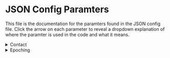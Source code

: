 # JSON Config Paramters

This file is the documentation for the paramters found in the JSON config file. Click the arrow on each parameter to reveal a dropdown explanation of where the paramter is used in the code and what it means. 

<details>
<summary>Contact</summary>
Where: sendEmail function is called at the end of each fcp_# step, and contact is passed as a parameter.
<br>
Meaning: Email address to which to send pipeline’s progress updates (contained in square brackets, [ ])
</details>

<details>
<summary>Epoching</summary>
Where: fcp_1_TaskEpoching.
<br>
Meaning: Epoch the data into trials
  <br><br>
  1. Period
  - where:
  - meaning:
  <br><br>
  2. Total time
  - where:
  - meaning:
  <br><br>
  3. Head Motion
    where:
    meaning: 
    <br>
    a. threshold
      - where: 
      - meaning:
</details>
